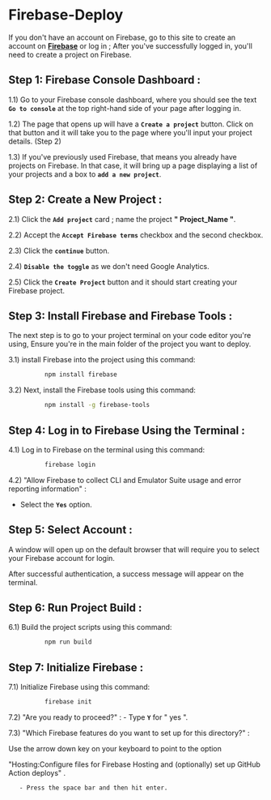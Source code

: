 # Firebase-Deploy

If you don't have an account on Firebase, go to this site to create an account on [**Firebase**](https://firebase.google.com/) or log in ;
After you've successfully logged in, you'll need to create a project on Firebase.

## Step 1: Firebase Console Dashboard :

   1.1)  Go to your Firebase console dashboard, where you should see the text **`Go to console`** at the top right-hand side of your page after logging in.

   1.2)  The page that opens up will have a **`Create a project`** button. Click on that button and it will take you to the page where you'll input your project details. (Step 2)

   1.3)  If you've previously used Firebase, that means you already have projects on Firebase. In that case, it will bring up a page displaying a list of your projects and a box to **`add a new project`**.

## Step 2: Create a New Project :

   2.1)  Click the **`Add project`** card ; name the project **" Project_Name "**.
   
   2.2)  Accept the **`Accept Firebase terms`** checkbox and the second checkbox.
   
   2.3)  Click the **`continue`** button. 

   2.4)  **`Disable the toggle`** as we don't need Google Analytics. 

   2.5)  Click the **`Create Project`** button and it should start creating your Firebase project.

## Step 3: Install Firebase and Firebase Tools :

   The next step is to go to your project terminal on your code editor you're using, 
   Ensure you're in the main folder of the project you want to deploy. 

   3.1)  install Firebase into the project using this command:
   
```bash
          npm install firebase
```

   3.2)  Next, install the Firebase tools using this command:

```bash
          npm install -g firebase-tools
```

## Step 4: Log in to Firebase Using the Terminal :

   4.1)  Log in to Firebase on the terminal using this command: 

```bash
          firebase login
```

   4.2)  "Allow Firebase to collect CLI and Emulator Suite usage and error reporting information" :

- Select the **`Yes`** option.

## Step 5: Select Account :

   A window will open up on the default browser that will require you to select your Firebase account for login.

   After successful authentication, a success message will appear on the terminal.

## Step 6: Run Project Build :

   6.1)  Build the project scripts using this command:

```bash
          npm run build 
```
## Step 7: Initialize Firebase :

   7.1)  Initialize Firebase using this command:

```bash
          firebase init
```

   7.2)  "Are you ready to proceed?" :
        - Type **`Y`** for " yes ".

  7.3)   "Which Firebase features do you want to set up for this directory?" :

   Use the arrow down key on your keyboard to point to the option
   
   "Hosting:Configure files for Firebase Hosting and (optionally) set up GitHub Action deploys" .
   
       - Press the space bar and then hit enter.


